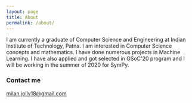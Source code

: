 ```yaml
---
layout: page
title: About
permalink: /about/
---
```


I am currently a graduate of Computer Science and Engineering at Indian Institute of Technology, Patna. I am interested in Computer Science concepts and mathematics. I have done numerous projects in Machine Learning. I have also applied and got selected in GSoC'20 program and I will be working in the summer of 2020 for SymPy.

[comment]: <> (### More Information)

[comment]: <> (A place to include any other types of information that you'd like to include about yourself.)

### Contact me

[milan.jolly18@gmail.com](mailto:milan.jolly18@gmail.com)
